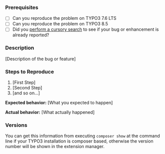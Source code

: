 ### Prerequisites

* [ ] Can you reproduce the problem on TYPO3 7.6 LTS
* [ ] Can you reproduce the problem on TYPO3 8.5
* [ ] Did you [perform a cursory search](https://github.com/issues?q=is%3Aissue+user%3Abenjaminkott+repo%3Abenjaminkott%2Fbootstrap_package) to see if your bug or enhancement is already reported?

### Description

[Description of the bug or feature]

### Steps to Reproduce

1. [First Step]
2. [Second Step]
3. [and so on...]

**Expected behavior:** [What you expected to happen]

**Actual behavior:** [What actually happened]

### Versions

You can get this information from executing `composer show` at the command line if your TYPO3 installation is composer based, otherwise the version number will be shown in the extension manager.
